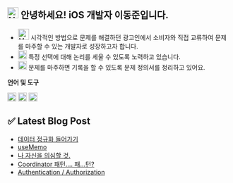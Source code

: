 ## <img src="https://raw.githubusercontent.com/Tarikul-Islam-Anik/Animated-Fluent-Emojis/master/Emojis/Smilies/Nerd%20Face.png" alt="Nerd Face" width="25" height="25" /> 안녕하세요! iOS 개발자 이동준입니다.

* <img src="https://raw.githubusercontent.com/Tarikul-Islam-Anik/Animated-Fluent-Emojis/master/Emojis/People/Man%20Superhero.png" alt="Man Superhero" width="25" height="25"/> 시각적인 방법으로 문제를 해결하던 광고인에서 소비자와 직접 교류하여 문제를 마주할 수 있는 개발자로 성장하고자 합니다.
* <img src="https://raw.githubusercontent.com/Tarikul-Islam-Anik/Animated-Fluent-Emojis/master/Emojis/People%20with%20professions/Man%20Technologist%20Light%20Skin%20Tone.png" alt="Man Technologist Light Skin Tone" width="20" height="20" /> 특정 선택에 대해 논리를 세울 수 있도록 노력하고 있습니다.
* <img src="https://raw.githubusercontent.com/Tarikul-Islam-Anik/Animated-Fluent-Emojis/master/Emojis/Hand%20gestures/Eyes.png" alt="Eyes" width="20" height="20" /> 문제를 마주하면 기록을 할 수 있도록 문제 정의서를 정리하고 있어요.

**언어 및 도구**

<code><img height="20" src="https://github.com/Madman-dev/Madman-dev/assets/119504454/d35b3aeb-5a58-4279-944f-badc0b4ed890"></code>
<code><img height="20" src="https://github.com/Madman-dev/Madman-dev/assets/119504454/aa7df69e-04c7-4470-b924-1d7887e9c2f0"></code>
<code><img height="20" src="https://github.com/Madman-dev/Madman-dev/assets/119504454/e7a9a49d-812d-4c11-b471-011f50be474f"></code>

## ✅ Latest Blog Post
<!-- BLOG-POST-LIST:START -->
- [데이터 정규화 들어가기](https://velog.io/@jacks222/%EB%8D%B0%EC%9D%B4%ED%84%B0-%EC%A0%95%EA%B7%9C%ED%99%94-%EB%93%A4%EC%96%B4%EA%B0%80%EA%B8%B0)
- [useMemo](https://velog.io/@jacks222/useMemo)
- [나 자신을 의심할 것.](https://velog.io/@jacks222/Focus-Focus-Focus)
- [Coordinator 패턴.... 패...턴?](https://velog.io/@jacks222/Coordinator-%ED%8C%A8%ED%84%B4....-%ED%8C%A8...%ED%84%B4)
- [Authentication / Authorization](https://velog.io/@jacks222/Authentication-Authorization)
<!-- BLOG-POST-LIST:END -->
